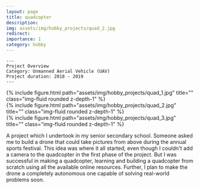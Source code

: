 ```yaml
---
layout: page
title: quadcopter
description:
img: assets/img/hobby_projects/quad_2.jpg
redirect:
importance: 1
category: hobby
---
```


    ---
    Project Overview
    Category: Unmanned Aerial Vehicle (UAV)
    Project duration: 2018 - 2019
    ---

<div class="row">
    <div class="col-sm mt-3 mt-md-0">
            {% include figure.html path="assets/img/hobby_projects/quad_1.jpg" title="" class="img-fluid rounded z-depth-1" %}
    </div>
    <div class="col-sm mt-3 mt-md-0">
            {% include figure.html path="assets/img/hobby_projects/quad_2.jpg" title="" class="img-fluid rounded z-depth-1" %}
    </div>
    <div class="col-sm mt-3 mt-md-0">
            {% include figure.html path="assets/img/hobby_projects/quad_3.jpg" title="" class="img-fluid rounded z-depth-1" %}
    </div>
</div>

A project which I undertook in my senior secondary school. Someone asked me to build a drone that could take pictures from above during the annual sports festival. This idea was where it all started, even though I couldn't add a camera to the quadcopter in the first phase of the project. But I was successful in making a quadcopter, learning and building a quadcopter from scratch using all the available online resources. Further, I plan to make the drone a completely autonomous one capable of solving real-world problems soon.
